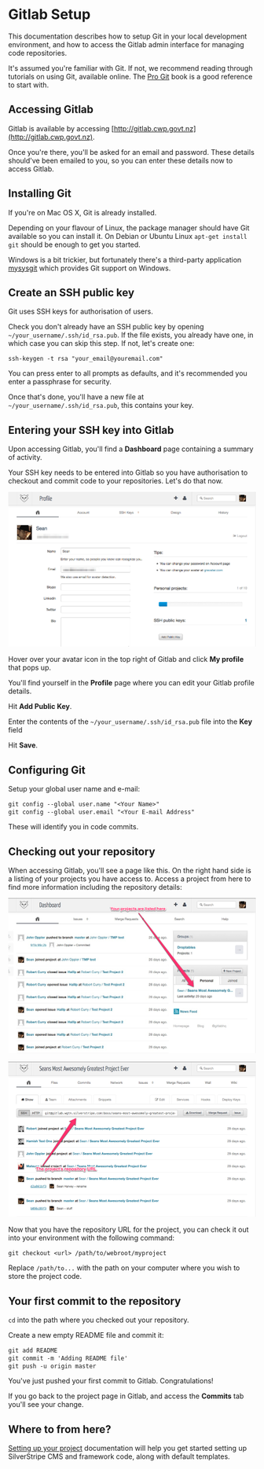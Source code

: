 # Gitlab Setup

This documentation describes how to setup Git in your local development environment, and how to access the Gitlab admin
interface for managing code repositories.

It's assumed you're familiar with Git. If not, we recommend reading through tutorials on using Git, available online.
The [Pro Git](http://git-scm.com/book) book is a good reference to start with.

## Accessing Gitlab

Gitlab is available by accessing [http://gitlab.cwp.govt.nz](http://gitlab.cwp.govt.nz).

Once you're there, you'll be asked for an email and password. These details should've been emailed to you, so you can
enter these details now to access Gitlab.

## Installing Git

If you're on Mac OS X, Git is already installed.

Depending on your flavour of Linux, the package manager should have Git available so you can install it.
On Debian or Ubuntu Linux `apt-get install git` should be enough to get you started.

Windows is a bit trickier, but fortunately there's a third-party application [mysysgit](http://code.google.com/p/msysgit)
which provides Git support on Windows.

## Create an SSH public key

Git uses SSH keys for authorisation of users.

Check you don't already have an SSH public key by opening `~/your_username/.ssh/id_rsa.pub`.
If the file exists, you already have one, in which case you can skip this step. If not, let's create one:

	ssh-keygen -t rsa "your_email@youremail.com"

You can press enter to all prompts as defaults, and it's recommended you enter a passphrase for security.

Once that's done, you'll have a new file at `~/your_username/.ssh/id_rsa.pub`, this contains your key.

## Entering your SSH key into Gitlab

Upon accessing Gitlab, you'll find a **Dashboard** page containing a summary of activity.

Your SSH key needs to be entered into Gitlab so you have authorisation to checkout and commit code to your
repositories. Let's do that now.

![Enter SSH key](_images/gitlab-ssh-key.jpg)

Hover over your avatar icon in the top right of Gitlab and click **My profile** that pops up.

You'll find yourself in the **Profile** page where you can edit your Gitlab profile details.

Hit **Add Public Key**.

Enter the contents of the `~/your_username/.ssh/id_rsa.pub` file into the **Key** field

Hit **Save**.

## Configuring Git

Setup your global user name and e-mail:

	git config --global user.name "<Your Name>"
	git config --global user.email "<Your E-mail Address"

These will identify you in code commits.

## Checking out your repository

When accessing Gitlab, you'll see a page like this. On the right hand side is a listing of your projects you have
access to. Access a project from here to find more information including the repository details:

![Gitlab projects](_images/gitlab-projects.jpg)

![Gitlab project repository URL](_images/gitlab-project-repo-url.jpg)

Now that you have the repository URL for the project, you can check it out into your environment with the following
command:

	git checkout <url> /path/to/webroot/myproject

Replace `/path/to...` with the path on your computer where you wish to store the project code.

## Your first commit to the repository

`cd` into the path where you checked out your repository.

Create a new empty README file and commit it:

	git add README
	git commit -m 'Adding README file'
	git push -u origin master

You've just pushed your first commit to Gitlab. Congratulations!

If you go back to the project page in Gitlab, and access the **Commits** tab you'll see your change.

## Where to from here?

[Setting up your project](../gitlab/setting-up-your-project) documentation will help you get started setting up
SilverStripe CMS and framework code, along with default templates.

